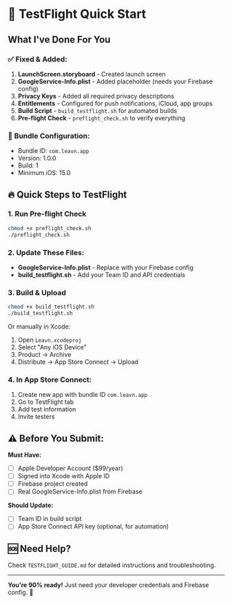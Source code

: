 # 🚀 TestFlight Quick Start

## What I've Done For You

### ✅ Fixed & Added:
1. **LaunchScreen.storyboard** - Created launch screen
2. **GoogleService-Info.plist** - Added placeholder (needs your Firebase config)
3. **Privacy Keys** - Added all required privacy descriptions
4. **Entitlements** - Configured for push notifications, iCloud, app groups
5. **Build Script** - `build_testflight.sh` for automated builds
6. **Pre-flight Check** - `preflight_check.sh` to verify everything

### 📱 Bundle Configuration:
- Bundle ID: `com.leavn.app`
- Version: 1.0.0
- Build: 1
- Minimum iOS: 15.0

## 🔥 Quick Steps to TestFlight

### 1. Run Pre-flight Check
```bash
chmod +x preflight_check.sh
./preflight_check.sh
```

### 2. Update These Files:
- **GoogleService-Info.plist** - Replace with your Firebase config
- **build_testflight.sh** - Add your Team ID and API credentials

### 3. Build & Upload
```bash
chmod +x build_testflight.sh
./build_testflight.sh
```

Or manually in Xcode:
1. Open `Leavn.xcodeproj`
2. Select "Any iOS Device" 
3. Product → Archive
4. Distribute → App Store Connect → Upload

### 4. In App Store Connect:
1. Create new app with bundle ID `com.leavn.app`
2. Go to TestFlight tab
3. Add test information
4. Invite testers

## ⚠️ Before You Submit:

**Must Have:**
- [ ] Apple Developer Account ($99/year)
- [ ] Signed into Xcode with Apple ID
- [ ] Firebase project created
- [ ] Real GoogleService-Info.plist from Firebase

**Should Update:**
- [ ] Team ID in build script
- [ ] App Store Connect API key (optional, for automation)

## 🆘 Need Help?

Check `TESTFLIGHT_GUIDE.md` for detailed instructions and troubleshooting.

---

**You're 90% ready!** Just need your developer credentials and Firebase config. 🎉